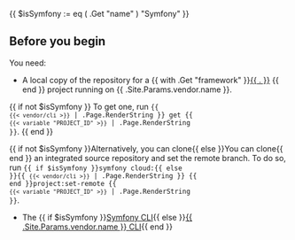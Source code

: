 {{ $isSymfony := eq ( .Get "name" ) "Symfony" }}
## Before you begin

You need:

- A local copy of the repository for a {{ with .Get "framework" }}[{{ . }}](../deploy/_index.md) {{ end }} project running on {{ .Site.Params.vendor.name }}.

{{ if not $isSymfony }}
  To get one, run <code>{{ `{{< vendor/cli >}}` | .Page.RenderString }} get {{ `{{< variable "PROJECT_ID" >}}` | .Page.RenderString }}</code>.
{{ end }}

  {{ if not $isSymfony }}Alternatively, you can clone{{ else }}You can clone{{ end }} an integrated source repository and set the remote branch. 
  To do so, run <code>{{ if $isSymfony }}symfony cloud:{{ else }}{{ `{{< vendor/cli >}}` | .Page.RenderString }} {{ end }}project:set-remote {{ `{{< variable "PROJECT_ID" >}}` | .Page.RenderString }}</code>.
- The {{ if $isSymfony }}[Symfony CLI](https://symfony.com/download){{ else }}[{{ .Site.Params.vendor.name }} CLI](/administration/cli/_index.md){{ end }}
